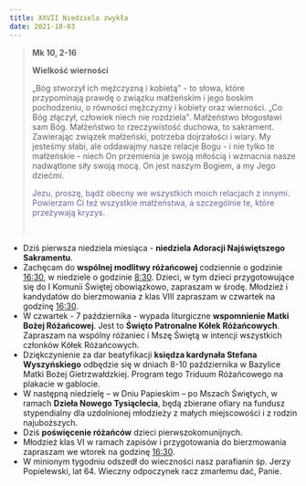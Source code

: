 ```yaml
---
title: XXVII Niedziela zwykła
date: 2021-10-03
---
```


> **Mk 10, 2-16**
>
> **Wielkość wierności**
>
> „Bóg stworzył ich mężczyzną i kobietą" - to słowa, które przypominają prawdę o związku małżeńskim i jego boskim pochodzeniu, o równości mężczyzny i kobiety oraz wierności. „Co Bóg złączył, człowiek niech nie rozdziela". Małżeństwo błogosławi sam Bóg. Małżeństwo to rzeczywistość duchowa, to sakrament. Zawierając związek małżeński, potrzeba dojrzałości i wiary. My jesteśmy słabi, ale oddawajmy nasze relacje Bogu - i nie tylko te małżeńskie - niech On przemienia je swoją miłością i wzmacnia nasze nadwątlone siły swoją mocą. On jest naszym Bogiem, a my Jego dziećmi.
>
> <span style="color: #666699;"> Jezu, proszę, bądź obecny we wszystkich moich relacjach z innymi. Powierzam Ci też wszystkie małżeństwa, a szczególnie te, które przeżywają kryzys. </span>
>
> &nbsp;

- Dziś pierwsza niedziela miesiąca - **niedziela Adoracji Najświętszego Sakramentu**.
- Zachęcam do **wspólnej modlitwy różańcowej** codziennie o godzinie <u>16:30</u>, w niedziele o godzinie <u>8:30</u>. Dzieci, w tym dzieci przygotowujące się do I Komunii Świętej obowiązkowo, zapraszam w środę. Młodzież i kandydatów do bierzmowania z klas VIII zapraszam w czwartek na godzinę <u>16:30</u>.
- W czwartek - 7 października - wypada liturgiczne **wspomnienie Matki Bożej Różańcowej**. Jest to **Święto Patronalne Kółek Różańcowych**. Zapraszam na wspólny różaniec i Mszę Świętą w intencji wszystkich członków Kółek Różańcowych.
- Dziękczynienie za dar beatyfikacji **księdza kardynała Stefana Wyszyńskiego** odbędzie się w dniach 8-10 października w Bazylice Matki Bożej Gietrzwałdzkiej. Program tego Triduum Różańcowego na plakacie w gablocie.
- W następną niedzielę – w Dniu Papieskim – po Mszach Świętych, w ramach **Dzieła Nowego Tysiąclecia**, będą zbierane ofiary na fundusz stypendialny dla uzdolnionej młodzieży z małych miejscowości i z rodzin najuboższych.
- Dziś **poświęcenie różańców** dzieci pierwszokomunijnych.
- Młodzież klas VI w ramach zapisów i przygotowania do bierzmowania zapraszam we wtorek na godzinę <u>16:30</u>.
- W minionym tygodniu odszedł do wieczności nasz parafianin śp. Jerzy Popielewski, lat 64. Wieczny odpoczynek racz zmarłemu dać, Panie.
